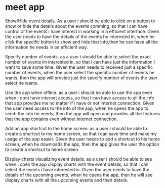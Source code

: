 # meet app
Show/Hide event details.
As a user i should be able to click on a button to show or hide the details about the events comming, so that i can have control of the events i have interest in working in a efficient interface.
Given the user needs to have the details of the events he interested in, when he click the specific button to show and hide that info,then he can have all the information he needs in an efficient way.

Specify number of events.
as a user i should be able to select the exact number of events im interested in, so that i can have just the information i want to save some time. 
Given the user needs to received just a specific number of events, when the user select the specific number of events he wants, then the app will provide just the specify number of events the user select he wants.

Use the app when offline.
as a user i should be able to use the app even when i dont have internet access, so that i can have access to all the info that app provides me no matter if i have or not internet connection.
Given the user need access to the info of the app, when he opens the app to serch the info he needs, then the app will open and provides all the features that the app contains even without internet connection.

Add an app shortcut to the home screen.
as a user i should be able to create a shortcut to my home screen, so that i can save time and make my usage of the app easier.
Given the user needs to add a shortcut to his home screen, when he downloads the app, then the app gives the user the option to create a shortcut to heme screen.

Display charts visualizing event details.
as a user i should be able to see when i open the app display charts with the event details, so that i can select the events i have interested in.
Given the user needs to have the details of the upcoming events, when he opens the app, then he will see display charts with all the upcoming events and their details.



